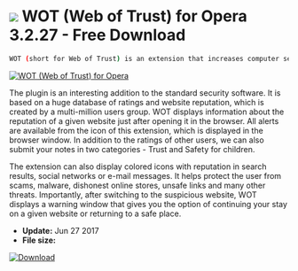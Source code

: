 # ![](https://cdn.softexe.net/static/icon/4/wot-web-of-trust-dla-opery-10964.png) WOT (Web of Trust) for Opera 3.2.27 - Free Download

```sh
WOT (short for Web of Trust) is an extension that increases computer security while surfing the Internet, which is dedicated to the Opera browser.
```
[![WOT (Web of Trust) for Opera](https:https://tse2.mm.bing.net/th?id=OIP.DoOarffSVDn0DQIKOUq1FgHaFH&pid=Api)](https://softexe.net/win/internet/browser-add-ons/wot-web-of-trust-for-opera:pRafd.html)

The plugin is an interesting addition to the standard security software. It is based on a huge database of ratings and website reputation, which is created by a multi-million users group. WOT displays information about the reputation of a given website just after opening it in the browser. All alerts are available from the icon of this extension, which is displayed in the browser window. In addition to the ratings of other users, we can also submit your notes in two categories - Trust and Safety for children.
 
 The extension can also display colored icons with reputation in search results, social networks or e-mail messages. It helps protect the user from scams, malware, dishonest online stores, unsafe links and many other threats. Importantly, after switching to the suspicious website, WOT displays a warning window that gives you the option of continuing your stay on a given website or returning to a safe place.


- **Update:** Jun 27 2017
- **File size:** 

[![Download](https://cdn.softexe.net/static/img/download.png)](https://softexe.net/win/internet/browser-add-ons/wot-web-of-trust-for-opera:pRafd.html)

